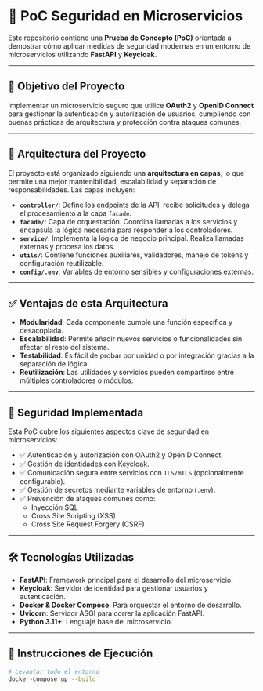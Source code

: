 # 🔐 PoC Seguridad en Microservicios

Este repositorio contiene una **Prueba de Concepto (PoC)** orientada a demostrar cómo aplicar medidas de seguridad modernas en un entorno de microservicios utilizando **FastAPI** y **Keycloak**.

---

## 🎯 Objetivo del Proyecto

Implementar un microservicio seguro que utilice **OAuth2** y **OpenID Connect** para gestionar la autenticación y autorización de usuarios, cumpliendo con buenas prácticas de arquitectura y protección contra ataques comunes.

---

## 🧩 Arquitectura del Proyecto

El proyecto está organizado siguiendo una **arquitectura en capas**, lo que permite una mejor mantenibilidad, escalabilidad y separación de responsabilidades. Las capas incluyen:

- **`controller/`**: Define los endpoints de la API, recibe solicitudes y delega el procesamiento a la capa `facade`.
- **`facade/`**: Capa de orquestación. Coordina llamadas a los servicios y encapsula la lógica necesaria para responder a los controladores.
- **`service/`**: Implementa la lógica de negocio principal. Realiza llamadas externas y procesa los datos.
- **`utils/`**: Contiene funciones auxiliares, validadores, manejo de tokens y configuración reutilizable.
- **`config/.env`**: Variables de entorno sensibles y configuraciones externas.

---

## ✅ Ventajas de esta Arquitectura

- **Modularidad**: Cada componente cumple una función específica y desacoplada.
- **Escalabilidad**: Permite añadir nuevos servicios o funcionalidades sin afectar el resto del sistema.
- **Testabilidad**: Es fácil de probar por unidad o por integración gracias a la separación de lógica.
- **Reutilización**: Las utilidades y servicios pueden compartirse entre múltiples controladores o módulos.

---

## 🔐 Seguridad Implementada

Esta PoC cubre los siguientes aspectos clave de seguridad en microservicios:

- ✅ Autenticación y autorización con OAuth2 y OpenID Connect.
- ✅ Gestión de identidades con Keycloak.
- ✅ Comunicación segura entre servicios con `TLS/mTLS` (opcionalmente configurable).
- ✅ Gestión de secretos mediante variables de entorno (`.env`).
- ✅ Prevención de ataques comunes como:
  - Inyección SQL
  - Cross Site Scripting (XSS)
  - Cross Site Request Forgery (CSRF)

---

## 🛠️ Tecnologías Utilizadas

- **FastAPI**: Framework principal para el desarrollo del microservicio.
- **Keycloak**: Servidor de identidad para gestionar usuarios y autenticación.
- **Docker & Docker Compose**: Para orquestar el entorno de desarrollo.
- **Uvicorn**: Servidor ASGI para correr la aplicación FastAPI.
- **Python 3.11+**: Lenguaje base del microservicio.

---

## 🚀 Instrucciones de Ejecución

```bash
# Levantar todo el entorno
docker-compose up --build
